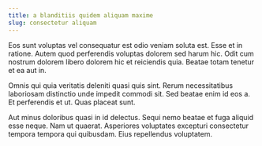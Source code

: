 ```yaml
---
title: a blanditiis quidem aliquam maxime
slug: consectetur aliquam
---
```


Eos sunt voluptas vel consequatur est odio veniam soluta est. Esse et in ratione. Autem quod perferendis voluptas dolorem sed harum hic. Odit cum nostrum dolorem libero dolorem hic et reiciendis quia. Beatae totam tenetur et ea aut in.

Omnis qui quia veritatis deleniti quasi quis sint. Rerum necessitatibus laboriosam distinctio unde impedit commodi sit. Sed beatae enim id eos a. Et perferendis et ut. Quas placeat sunt.

Aut minus doloribus quasi in id delectus. Sequi nemo beatae et fuga aliquid esse neque. Nam ut quaerat. Asperiores voluptates excepturi consectetur tempora tempora qui quibusdam. Eius repellendus voluptatem.
